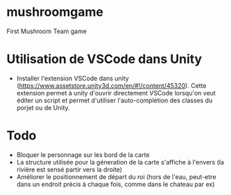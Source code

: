 # mushroomgame
First Mushroom Team game

# Utilisation de VSCode dans Unity
- Installer l'extension VSCode dans unity (https://www.assetstore.unity3d.com/en/#!/content/45320).
Cette extension permet à unity d'ouvrir directement VSCode lorsqu'on veut éditer un script et permet d'utiliser l'auto-complétion des classes du porjet ou de Unity.

# Todo
- Bloquer le personnage sur les bord de la carte
- La structure utilisée pour la géneration de la carte s'affiche à l'envers (la rivière est sensé partir vers la droite)
- Améliorer le positionnement de départ du roi (hors de l'eau, peut-etre dans un endroit précis à chaque fois, comme dans le chateau par ex)